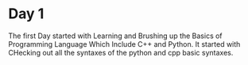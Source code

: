 # Day 1
The first Day started with Learning and Brushing up the Basics of Programming Language Which Include C++ and Python.
It started with CHecking out all the syntaxes of the python and cpp basic syntaxes.
